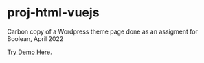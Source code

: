 # proj-html-vuejs

Carbon copy of a Wordpress theme page done as an assigment for Boolean, April 2022

[Try Demo Here](https://alexviti.github.io/).
